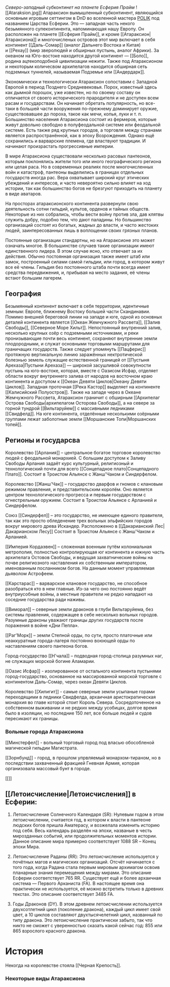 *Северо-западный субконтинет на планете Есферия Прайм*
![[Ataraksion.jpg]]
Атараксион вымышленный субконтинент, являющийся основным игровым сеттингом в DnD во вселенной мастера [POLIK](https://x.com/POLIKstarik) под названием Царства Есферии. Это — западная часть некого безымянного супеконтинента, напоминающая нашу Европу. Он расположен на планете [[Есферия Прайм]], и кроме [[Атараксион|Атараксиона]] и многочисленых островов этот мир включает в себя континент [[Даль-Сомар]] (аналог Дальнего Востока и Китая) и [[Рехау]] (мир зверолюдей и обширных пустынь, аналог Африки). За океаном на Юго-востоке находится другой континент — [[Боло]], родина ацтекоподобной цивилизации нежити. Также под Атараксионом и некоторым количесвом архипелагов находится обширная сеть подземных туннелей, называемая Подземье или [[Андердарк]].

Экономически и технологически Атараксион сопоставим с Западной Европой в период Позднего Средневековья. Порох, известный здесь как дымной порошок, уже известен, но по своему составу он отличается от своего исторического прародителя и не доступен всем расам и государствам. Он начинает обретать популярность, но все-таки в большей части вооружения по-прежнему доминирует оружие, существовавшее до пороха, такое как мечи, копья, луки и т. п. Большинство населения Атараксиона состоит из фермеров, которые живут довольно свободно в полуфеодальной системе или феодальной системе. Есть также ряд крупных городов, а торговля между странами является распространённой, как в эпоху Возрождения. Однако ещё сохранились и варварские племена, где властвуют традиции. И начинают произрастать прогрессивные империи.

В мире Атараксиона существовали несколько расовых пантеонов, которым поклонялись жители того или иного географического региона или целая раса. Но в современных реалиях после многочисленных войн и катастроф, пантеоны выделились в границах отдельных государств иногда рас. Вера охватывает широкий круг этических убеждений и интересов, и часто невероятно сильно влияет на ход истории, так как большинство богов не брезгуют приходить на планету в виде аватаров.

На просторах атараксионского континента развернули свою деятельность сотни гильдий, культов, орденов и тайных обществ. Некоторые из них собрались, чтобы вести войну против зла, дав клятвы служить добру, подобно тем, что дают паладины. Но большинство организаций состоят из богатых, жадных до власти, и часто жестоких людей, заинтересованных лишь в воплощении своих грязных планов.

Постоянные организации стандартны, но на Атараксионе это может означать многое. В большинстве случаев такие организации имеют единственного лидера. В этом случае ясно, кто отвечает за их действия. Обычно постоянная организация также имеет штаб или замок, построенный силами самой гильдии, или город, в котором живут все её члены. Гильдия без постоянного штаба почти всегда имеет средства передвижения, и, прибывая на место задания, её члены встают большим лагерем.

## География

Безымянный континент включает в себя территории, идентичные земным: Европе, ближнему Востоку большей части Скандинавии. Помимо внешней береговой линии на западе и юге, одной из основных деталей континента является [[Океан Жемчужного Рассвета]], [[Залив Свободы]], [[Северное Море Хильт]]. Непостоянный внутренний залив, несколько крупных озёр с подземными источниками, и реки пронизывающие почти весь континент, сохраняют внутренние земли плодородными, и служат основными торговыми маршрутами для граничащих государств. Также следует упомянуть [[Пацферис]] протяжную вертикальную линию заражённых нектротической болезнью земель служащие естественной границей от [[Пустыня Арехаза|Пустыни Арехаза]] — широкой засушливой совокупности пустынь на юго-востоке, которая, вместе с Оазисом Исфар, отделяет области вокруг внутреннего залива от народов на восточном краю континента и доступом к [[Океан Девяти Циклов|Океану Девяти Циклов]]. Западная проточная [[Река Кастор]] выделяет на континенте [[Калисийский Полуостров]]. Также на западе через в Океане Жемчужного Рассвета, Атараксион граничит с обширным [[Архипелаг Острова Свободы|архипелагом Осторова Свободы]], а на севере за горной тундрой [[Вильтаруйем]] с массивными ледниками [[Свидфелд]]. На юге континента, отделённые несколькими озёрными группами лежат заболотные земли [[Моршанские Топи|Моршанских топей]].

## Регионы и государсва

Королевство [[Арлания]] – центральное богатое торговое королевство людей с феодальной монархией. С большим доступом к Заливу Свободы Арлания задаёт курс культурный, религиозный и технологический почти для всего [[Сонцепадное плато|Сонцепадного Плато]]. Состоит в Троистом Альянсе с Жанш'Чаком и Синдерфелом.

Королевство [[Жанш'Чак]] – государство дварфов и гномов с клановым режимом правления, и представительским королём. Оно является центром технологического прогресса и первым государством с огнестрельным оружием. Состоит в Троистом Альянсе с Арланией и Синдерфелом.

Союз [[Синдерфел]] – это государство, не имеющее единого правителя, так как это просто обледенение трех вольных эльфийских городов вокруг мирового древа Искандер. Расположенно в [[Дакарианский Лес|Дакарианском Лесу]] Состоит в Троистом Альянсе с Жанш'Чаком и Арланией.

[[Империя Кордаэвен]] – сложенная военным путём колониальная метрополия, полностью контролирующая юг континента и южную часть архипелага Остовов Свободы, и ведущая захватнические войны на почве религиозного наставления их собственным императором, именованным посланником богов. На данным момент управляемая дьяволом Астрофеем.

[[Карстарас]] – варварское клановое государство, не способное разобраться кто в нем главные. Из-за чего оно постоянно ведёт внутриусобные войны, а местные правители не редко нападают на соседние государства ради наживы.

[[Виморал]] – северные земли драконов в глуби Вильтаруйема, без системы правления, содержащее в себе несколько вольных городов. Разумные драконы уважают границы других государств после поражения в войне «Дни Пепла».

[[Раг'Морк]] – земли Степной орды, по сути, просто платочные или неаккуратные города-лагеря постоянно воюющей орды по наставлениям своего пантеона богов.

Город-государство [[Н'чала]] – подводная город-столица разумных наг, не служащих морской богине Аламарии.

[[Оазис Исфар]] - изолированное от остального континента пустынями город-государство, основанное на массированной морской торговле с континентом Даль-Сомар, через океан Девяти Циклов.

Королевство [[Хилигит]] - самые северные земли усыпаные горами переходящими в ледники Свидфелда, архаичная аристократическая монархия во главе которой стоит Король Севера. Сосредоточенное на собственном выживании и не редких между усобицах, долгое время было в изоляции, но последние 150 лет, все больше людей и судов пересикают их границы.

### Вольные города Атараксиона

[[Минстерфел]] - вольный торговый город под власью обособленой магической гильдии Магистрата. 

[[Зорнбунд]] - город, в прошлом упрвляемый монархом-тираном, но в последствии захваченный фракцией Гневная Армия, которая организовала массовый бунт в городе. 

[[]]

## [[Летоисчисление|Летоисчисления]] в Есферии:

1. Летоисчисление Солнечного Календаря (SR): Нулевым годом в этом летоисчислении, считается год, в котором к власти в пантеоне людских богов пришла Аматерасу, и возжелала изменить историю под себя. Весь календарь разделён на эпохи, названые в честь мирозданных событий, или продолжительных моментов истории. Данное описание мира примерно соответствует 1088 SR – Конец эпохи Мира.

2. Летоисчисление Раданы (RR): Это летоисчисление используется у почётных магов и магических организаций. Отсчёт начинается с того года, когда Радана стала первым мировым архимагом освоив планарные знания перемещения между мирами. Это описание Есферии соответствует 765 RR. Существует ещё и более архаичная система — Первого Арканиста (FA). В настоящее время она практически не используется, её можно встретить только в древних текстах. Это описание соответствует 3485 FA.

3. Годы Драконов (DY). В этом древнем летоисчислении используется двухсотлетний цикл (поколение дракона), каждый цикл имеет свой цвет, а 10 циклов составляют двухтысячелетний цикл, названный по типу дракона. Это летоисчисление практически забыто, так что никто не сможет с уверенностью сказать какой сейчас год: 855 или 865 взрослого красного дракона.

# История
Некогда на королевстве стояла [[Черная Крепость]].

### Некоторые виды Атараксиона
